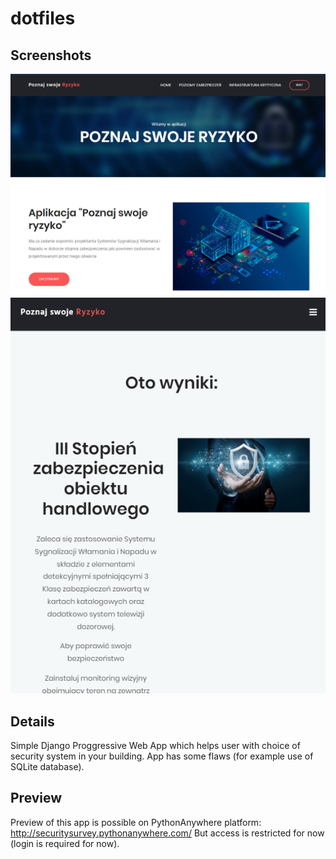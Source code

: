 # dotfiles
## Screenshots
![](./screenshot.png)
![](./screenshot_mobile.png)

## Details
Simple Django Proggressive Web App which helps user with choice of security system in your building. App has some flaws (for example use of SQLite database). 

## Preview 
Preview of this app is possible on PythonAnywhere platform:
http://securitysurvey.pythonanywhere.com/
But access is restricted for now (login is required for now).